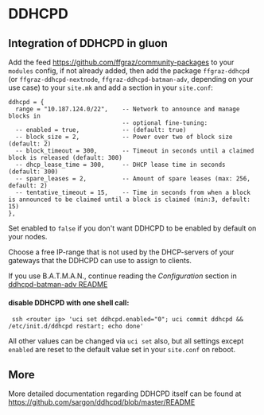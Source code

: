 # DDHCPD

## Integration of DDHCPD in gluon

Add the feed https://github.com/ffgraz/community-packages to your `modules` config, if not already added,
then add the package `ffgraz-ddhcpd` (or `ffgraz-ddhcpd-nextnode`, `ffgraz-ddhcpd-batman-adv`, depending on your use case) to your `site.mk` and add a
section in your `site.conf`:

    ddhcpd = {
      range = "10.187.124.0/22",    -- Network to announce and manage blocks in
                                    -- optional fine-tuning:
      -- enabled = true,            -- (default: true)
      -- block_size = 2,            -- Power over two of block size (default: 2)
      -- block_timeout = 300,       -- Timeout in seconds until a claimed block is released (default: 300)
      -- dhcp_lease_time = 300,     -- DHCP lease time in seconds (default: 300)
      -- spare_leases = 2,          -- Amount of spare leases (max: 256, default: 2)
      -- tentative_timeout = 15,    -- Time in seconds from when a block is announced to be claimed until a block is claimed (min:3, default: 15)
    },

Set enabled to `false` if you don't want DDHCPD to be enabled by default on your
nodes.

Choose a free IP-range that is not used by the DHCP-servers of your gateways
that the DDHCPD can use to assign to clients.

If you use B.A.T.M.A.N., continue reading the _Configuration_ section in
[ddhcpd-batman-adv README](../ffgraz-ddhcpd-batman-adv/README.md#Configuration)


#### disable DDHCPD with one shell call:

     ssh <router ip> 'uci set ddhcpd.enabled="0"; uci commit ddhcpd && /etc/init.d/ddhcpd restart; echo done'

All other values can be changed via `uci set` also, but all settings except
`enabled` are reset to the default value set in your `site.conf` on reboot.

## More

More detailed documentation regarding DDHCPD itself can be found at
https://github.com/sargon/ddhcpd/blob/master/README
